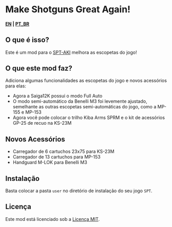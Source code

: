 # Make Shotguns Great Again!

#### [EN](README.md) | [PT_BR](README_BR.md)

## O que é isso? 

Este é um mod para o [SPT-AKI](https://www.sp-tarkov.com "O principal objetivo do projeto é fornecer uma experiência singleplayer offline separada com progressão pronta para uso para o cliente oficial da BSG. Agora você pode jogar Escape From Tarkov enquanto espera que seus servidores voltem a ficar online, enquanto você está desconectado da Internet ou se precisar fazer uma pausa dos trapaceiros.") melhora as escopetas do jogo!

## O que este mod faz?

Adiciona algumas funcionalidades as escopetas do jogo e novos acessórios para elas:

- Agora a Saiga12K possui o modo Full Auto
- O modo semi-automático da Benelli M3 foi levemente ajustado, semelhante as outras escopetas semi-automáticas do jogo, como a MP-155 e MP-153
- Agora você pode colocar o trilho Kiba Arms SPRM e o kit de acessórios GP-25 de recuo na KS-23M

## Novos Acessórios

- Carregador de 6 cartuchos 23x75 para KS-23M
- Carregador de 13 cartuchos para MP-153
- Handguard M-LOK para Benelli M3

## Instalação

Basta colocar a pasta `user` no diretório de instalação do seu jogo `SPT`.

## Licença

Este mod está licenciado sob a [Licença MIT](LICENSE).

